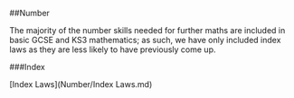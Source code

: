 ##Number

The majority of the number skills needed for further maths are included in basic GCSE and KS3 mathematics; as such, we have only included index laws as they are less likely to have previously come up.

###Index

[Index Laws](Number/Index Laws.md)
